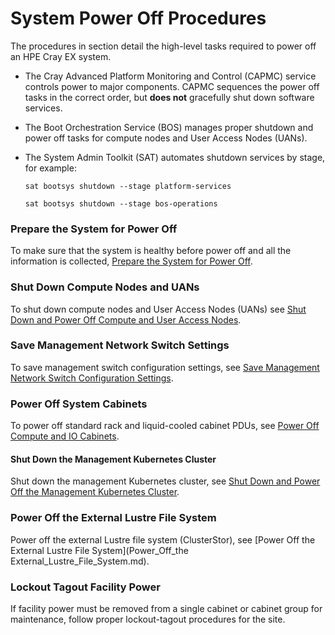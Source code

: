 # System Power Off Procedures

The procedures in section detail the high-level tasks required to power off an HPE Cray EX system.

-   The Cray Advanced Platform Monitoring and Control \(CAPMC\) service controls power to major components. CAPMC sequences the power off tasks in the correct order, but **does not** gracefully shut down software services.
-   The Boot Orchestration Service \(BOS\) manages proper shutdown and power off tasks for compute nodes and User Access Nodes \(UANs\).
-   The System Admin Toolkit \(SAT\) automates shutdown services by stage, for example:

    ```screen
    sat bootsys shutdown --stage platform-services
    ```

    ```screen
    sat bootsys shutdown --stage bos-operations
    ```


### Prepare the System for Power Off

To make sure that the system is healthy before power off and all the information is collected, [Prepare the System for Power Off](Prepare_the_System_for_Power_Off.md).

### Shut Down Compute Nodes and UANs

To shut down compute nodes and User Access Nodes \(UANs\) see [Shut Down and Power Off Compute and User Access Nodes](Shut_Down_and_Power_Off_Compute_and_User_Access_Nodes.md).

### Save Management Network Switch Settings

To save management switch configuration settings, see [Save Management Network Switch Configuration Settings](Save_Management_Network_Switch_Configurations.md).

### Power Off System Cabinets

To power off standard rack and liquid-cooled cabinet PDUs, see [Power Off Compute and IO Cabinets](Power_Off_Compute_and_IO_Cabinets.md).

#### Shut Down the Management Kubernetes Cluster

Shut down the management Kubernetes cluster, see [Shut Down and Power Off the Management Kubernetes Cluster](Shut_Down_and_Power_Off_the_Management_Kubernetes_Cluster.md).

### Power Off the External Lustre File System

Power off the external Lustre file system (ClusterStor), see [Power Off the External Lustre File System](Power_Off_the External_Lustre_File_System.md).

### Lockout Tagout Facility Power

If facility power must be removed from a single cabinet or cabinet group for maintenance, follow proper lockout-tagout procedures for the site.

